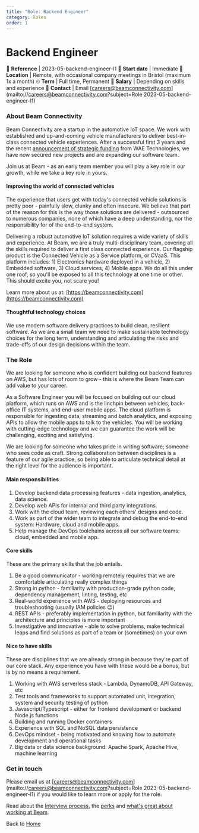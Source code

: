 ```yaml
---
title: "Role: Backend Engineer"
category: Roles
order: 1
---
```


<h1>Backend Engineer</h1>

📝 **Reference** | 2023-05-backend-engineer-l1
📅 **Start date** | Immediate
📍 **Location** | Remote, with occasional company meetings in Bristol (maximum 1x a month)
⏲ **Term** | Full time, Permanent
👛 **Salary** | Depending on skills and experience
📧 **Contact** | Email [careers@beamconnectivity.com](mailto://careers@beamconnectivity.com?subject=Role 2023-05-backend-engineer-l1)


### About Beam Connectivity

Beam Connectivity are a startup in the automotive IoT space. We work with established and up-and-coming vehicle manufacturers to deliver best-in-class connected vehicle experiences. After a successful first 3 years and the recent [announcement of strategic funding](https://www.automotiveworld.com/news-releases/wae-announces-a-strategic-equity-investment-in-beam-connectivity-limited-supporting-the-commercialisation-of-connected-vehicle-systems/) from WAE Technologies, we have now secured new projects and are expanding our software team. 

Join us at Beam - as an early team member you will play a key role in our growth, while we take a key role in yours.

#### Improving the world of connected vehicles

The experience that users get with today's connected vehicle solutions is pretty poor - painfully slow, clunky and often insecure. We believe that part of the reason for this is the way those solutions are delivered - outsourced to numerous companies, none of which have a deep understanding, nor the responsibility for of the end-to-end system. 

Delivering a robust automotive IoT solution requires a wide variety of skills and experience. At Beam, we are a truly multi-disciplinary team, covering all the skills required to deliver a first class connected experience. Our flagship product is the Connected Vehicle as a Service platform, or CVaaS. This platform includes: 1) Electronics hardware deployed in a vehicle, 2) Embedded software, 3) Cloud services, 4) Mobile apps. We do all this under one roof, so you'll be exposed to all this technology at one time or other. This should excite you, not scare you!

Learn more about us at: [https://beamconnectivity.com](https://beamconnectivity.com)

#### Thoughtful technology choices

We use modern software delivery practices to build clean, resilient software. As we are a small team we need to make sustainable technology choices for the long term, understanding and articulating the risks and trade-offs of our design decisions within the team. 

### The Role

We are looking for someone who is confident building out backend features on AWS, but has lots of room to grow - this is where the Beam Team can add value to your career.

As a Software Engineer you will be focused on building out our cloud platform, which runs on AWS and is the linchpin between vehicles, back-office IT systems, and end-user mobile apps. The cloud platform is responsible for ingesting data, streaming and batch analytics, and exposing APIs to allow the mobile apps to talk to the vehicles. You will be working with cutting-edge technology and we can guarantee the work will be challenging, exciting and satisfying.

We are looking for someone who takes pride in writing software; someone who sees code as craft. Strong collaboration between disciplines is a feature of our agile practice, so being able to articulate technical detail at the right level for the audience is important.

#### Main responsibilities

1. Develop backend data processing features - data ingestion, analytics, data science.
1. Develop web APIs for internal and third party integrations.
1. Work with the cloud team, reviewing each others' designs and code.
1. Work as part of the wider team to integrate and debug the end-to-end system: Hardware, cloud and mobile apps.
1. Help manage the DevOps toolchains across all our software teams: cloud, embedded and mobile app.

#### Core skills

These are the primary skills that the job entails.

1. Be a good communicator - working remotely requires that we are comfortable articulating really complex things
1. Strong in python - familiarity with production-grade python code, dependency management, linting, testing, etc
1. Real-world experience with AWS - deploying resources and troubleshooting (usually IAM policies 😉)
1. REST APIs - preferably implementation in python, but familiarity with the architecture and principles is more important 
1. Investigative and innovative - able to solve problems, make technical leaps and find solutions as part of a team or (sometimes) on your own

#### Nice to have skills

These are disciplines that we are already strong in because they're part of our core stack. Any experience you have with these would be a bonus, but is by no means a requirement.

1. Working with AWS serverless stack - Lambda, DynamoDB, API Gateway, etc
1. Test tools and frameworks to support automated unit, integration, system and security testing of python
1. Javascript/Typescript - either for frontend development or backend Node.js functions
1. Building and running Docker containers
1. Experience with SQL and NoSQL data persistence
1. DevOps mindset - being motivated and knowing how to automate development and operational tasks
1. Big data or data science background: Apache Spark, Apache Hive, machine learning

### Get in touch

Please email us at [careers@beamconnectivity.com](mailto://careers@beamconnectivity.com?subject=Role 2023-05-backend-engineer-l1) if you would like to learn more or apply for the role.

Read about the [Interview process](/#interview-process), the [perks](/#beam-team-perks) and [what's great about working at Beam](/#life-at-beam).

Back to [Home](/)
